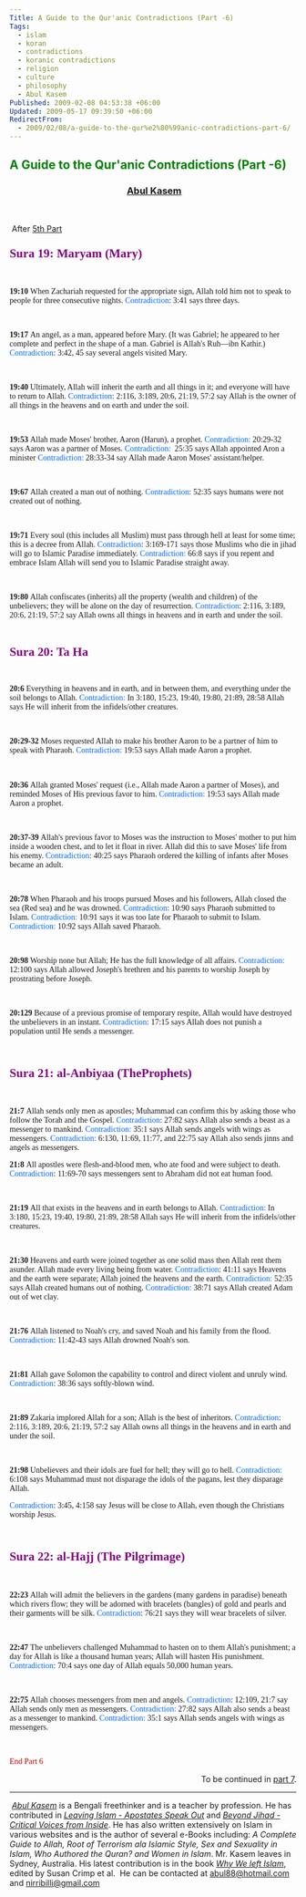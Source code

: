 ```yaml
---
Title: A Guide to the Qur'anic Contradictions (Part -6)
Tags:
  - islam
  - koran
  - contradictions
  - koranic contradictions
  - religion
  - culture
  - philosophy
  - Abul Kasem
Published: 2009-02-08 04:53:38 +06:00
Updated: 2009-05-17 09:39:50 +06:00
RedirectFrom:
  - 2009/02/08/a-guide-to-the-qur%e2%80%99anic-contradictions-part-6/
---
```


<h2><span style="color: #008000;">A Guide to the Qur'anic Contradictions (Part -6)</span></h2>
<h3 style="text-align: center;"> <span style="color: #000080;"><strong><a href="https://muktomona.com/Articles/kasem/index.htm">Abul Kasem</a></strong></span></h3>
<p class="MsoNormal" style="text-align: center;" align="center"> </p>
<p class="MsoNormal"> After <a href="https://enblog.muktomona.com/?p=110">5th Part</a></p>

<h3><span style="color: #800080;"><strong><span style="font-size: 16pt; font-family: Verdana;">Sura 19: Maryam (Mary)</span></strong></span></h3>
<p class="MsoNormal"><span style="font-family: Verdana;"> </span></p>

<p class="MsoNormal"><span style="font-family: Verdana;"><strong>19:10
</strong>When Zachariah requested for the appropriate sign, Allah told him not to speak to people for three consecutive nights.
<span style="color: #0066ff;">Contradiction</span>: 3:41 says three days.</span>
<p class="MsoNormal"><span style="font-family: Verdana;"> </span></p>

<p class="MsoNormal"><span style="font-family: Verdana;"><strong>19:17
</strong>An angel, as a man, appeared before Mary. (It was Gabriel; he appeared to her complete and perfect in the shape of a man. Gabriel is Allah's Ruh—ibn Kathir.)
<span style="color: #0066ff;">Contradiction</span>: 3:42, 45 say several angels visited Mary.</span>
<p class="MsoNormal"><span style="font-family: Verdana;"> </span></p>

<p class="MsoNormal"><span style="font-family: Verdana;"><strong>19:40
</strong>Ultimately, Allah will inherit the earth and all things in it; and everyone will have to return to Allah.
<span style="color: #0066ff;">Contradiction</span>: 2:116, 3:189, 20:6, 21:19, 57:2 say Allah is the owner of all things in the heavens and on earth and under the soil.</span>
<p class="MsoNormal"><span style="font-family: Verdana;"> </span></p>

<p class="MsoNormal"><span style="font-family: Verdana;"><strong>19:53
</strong>Allah made Moses' brother, Aaron (Harun), a prophet.
<span style="color: #0066ff;">Contradiction:</span> 20:29‑32 says Aaron was a partner of Moses.
<span style="color: #0066ff;">Contradiction:</span>  25:35 says Allah appointed Aron a minister
<span style="color: #0066ff;">Contradiction:</span> 28:33‑34 say Allah made Aaron Moses' assistant/helper.</span>
<p class="MsoNormal"><span style="font-family: Verdana;"> </span></p>

<p class="MsoNormal"><span style="font-family: Verdana;"><strong>19:67
</strong>Allah created a man out of nothing.
<span style="color: #0066ff;">Contradiction</span>: 52:35 says humans were not created out of nothing.</span>
<p class="MsoNormal"><span style="font-family: Verdana;"> </span></p>

<p class="MsoNormal"><span style="font-family: Verdana;"><strong>19:71
</strong>Every soul (this includes all Muslim) must pass through hell at least for some time; this is a decree from Allah.
<span style="color: #0066ff;">Contradiction</span>: 3:169‑171 says those Muslims who die in jihad will go to Islamic Paradise immediately.
<span style="color: #0066ff;">Contradiction:</span> 66:8 says if you repent and embrace Islam Allah will send you to Islamic Paradise straight away.</span>
<p class="MsoNormal"><span style="font-family: Verdana;"> </span></p>

<p class="MsoNormal"><span style="font-family: Verdana;"><strong>19:80
</strong>Allah confiscates (inherits) all the property (wealth and children) of the unbelievers; they will be alone on the day of resurrection.
<span style="color: #0066ff;">Contradiction</span>: 2:116, 3:189, 20:6, 21:19, 57:2 say Allah owns all things in heavens and in earth and under the soil.</span>
<p class="MsoNormal"><span style="font-family: Verdana;"> </span></p>
<p class="MsoNormal" style="page-break-before: always;"><strong><span style="font-size: 16pt; font-family: Verdana;"><span style="color: #800080;">Sura 20: Ta Ha</span></span></strong></p>
<p class="MsoNormal"><span style="font-family: Verdana;"> </span></p>

<p class="MsoNormal"><span style="font-family: Verdana;"><strong>20:6
</strong>Everything in heavens and in earth, and in between them, and everything under the soil belongs to Allah.
<span style="color: #0066ff;">Contradiction:</span> In 3:180, 15:23, 19:40, 19:80, 21:89, 28:58 Allah says He will inherit from the infidels/other creatures.</span>
<p class="MsoNormal"><span style="font-family: Verdana;"> </span></p>

<p class="MsoNormal"><span style="font-family: Verdana;"><strong>20:29‑32
</strong>Moses requested Allah to make his brother Aaron to be a partner of him to speak with Pharaoh.
<span style="color: #0066ff;">Contradiction:</span> 19:53 says Allah made Aaron a prophet.</span>

 
<p class="MsoNormal"><span style="font-family: Verdana;"><strong>20:36
</strong>Allah granted Moses' request (i.e., Allah made Aaron a partner of Moses), and reminded Moses of His previous favor to him.
<span style="color: #0066ff;">Contradiction:</span> 19:53 says Allah made Aaron a prophet.</span>
<p class="MsoNormal"><span style="font-family: Verdana;"> </span></p>

<p class="MsoNormal"><span style="font-family: Verdana;"><strong>20:37‑39
</strong>Allah's previous favor to Moses was the instruction to Moses' mother to put him inside a wooden chest, and to let it float in river. Allah did this to save Moses' life from his enemy.
<span style="color: #0066ff;">Contradiction</span>: 40:25 says Pharaoh ordered the killing of infants after Moses became an adult.</span>
<p class="MsoNormal"><span style="font-family: Verdana;"> </span></p>

<p class="MsoNormal"><span style="font-family: Verdana;"><strong>20:78
</strong>When Pharaoh and his troops pursued Moses and his followers, Allah closed the sea (Red sea) and he was drowned.
<span style="color: #0066ff;">Contradiction</span>: 10:90 says Pharaoh submitted to Islam.
<span style="color: #0066ff;">Contradiction:</span> 10:91 says it was too late for Pharaoh to submit to Islam.
<span style="color: #0066ff;">Contradiction:</span> 10:92 says Allah saved Pharaoh.</span>
<p class="MsoNormal"><span style="font-family: Verdana;"> </span></p>

<p class="MsoNormal"><span style="font-family: Verdana;"><strong>20:98
</strong>Worship none but Allah; He has the full knowledge of all affairs.
<span style="color: #0066ff;">Contradiction:</span> 12:100 says Allah allowed Joseph's brethren and his parents to worship Joseph by prostrating before Joseph.</span>
<p class="MsoNormal"><span style="font-family: Verdana;"> </span></p>

<p class="MsoNormal"><span style="font-family: Verdana;"><strong>20:129
</strong>Because of a previous promise of temporary respite, Allah would have destroyed the unbelievers in an instant.
<span style="color: #0066ff;">Contradiction</span>: 17:15 says Allah<span style="color: #0066ff;"> </span>does not punish a population until He sends a messenger.</span>
<p class="MsoNormal"><span style="font-family: Verdana;"> </span></p>

<h3><strong><span style="font-size: 16pt; font-family: Verdana;"><span style="color: #800080;">Sura 21: al‑Anbiyaa (TheProphets)</span></span></strong></h3>
<p class="MsoNormal"><span style="font-family: Verdana;"> </span></p>

<p class="MsoNormal"><span style="font-family: Verdana;"><strong>21:7
</strong>Allah sends only men as apostles; Muhammad can confirm this by asking those who follow the Torah and the Gospel.
<span style="color: #0066ff;">Contradiction</span>: 27:82 says Allah also sends a beast as a messenger to mankind.
<span style="color: #0066ff;">Contradiction:</span> 35:1 says Allah sends angels with wings as messengers.
<span style="color: #0066ff;">Contradiction:</span> 6:130, 11:69, 11:77, and 22:75 say Allah also sends jinns and angels as messengers.</span>

<p class="MsoNormal"><span style="font-family: Verdana;"><strong>21:8
</strong>All apostles were flesh‑and‑blood men, who ate food and were subject to death.
<span style="color: #0066ff;">Contradiction</span>: 11:69‑70 says messengers sent to Abraham did not eat human food.</span>
<p class="MsoNormal"><span style="font-family: Verdana;"> </span></p>

<p class="MsoNormal"><span style="font-family: Verdana;"><strong>21:19
</strong>All that exists in the heavens and in earth belongs to Allah.
<span style="color: #0066ff;">Contradiction:</span> In 3:180, 15:23, 19:40, 19:80, 21:89, 28:58 Allah says He will inherit from the infidels/other creatures.</span>
<p class="MsoNormal"><span style="font-family: Verdana;"> </span></p>

<p class="MsoNormal"><span style="font-family: Verdana;"><strong>21:30
</strong>Heavens and earth were joined together as one solid mass then Allah rent them asunder. Allah made every living being from water.
<span style="color: #0066ff;">Contradiction</span>: 41:11 says Heavens and the earth were separate; Allah joined the heavens and the earth.
<span style="color: #0066ff;">Contradiction:</span> 52:35 says Allah created humans out of nothing.
<span style="color: #0066ff;">Contradiction:</span> 38:71 says Allah created Adam out of wet clay.</span>
<p class="MsoNormal"><span style="font-family: Verdana;"> </span></p>

<p class="MsoNormal"><span style="font-family: Verdana;"><strong>21:76
</strong>Allah listened to Noah's cry, and saved Noah and his family from the flood.
<span style="color: #0066ff;">Contradiction</span>: 11:42‑43 says Allah drowned Noah's son.</span>
<p class="MsoNormal"><span style="font-family: Verdana;"> </span></p>

<p class="MsoNormal"><span style="font-family: Verdana;"><strong>21:81
</strong>Allah gave Solomon the capability to control and direct violent and unruly wind.
<span style="color: #0066ff;">Contradiction</span>: 38:36 says softly‑blown wind.</span>
<p class="MsoNormal"><span style="font-family: Verdana;"> </span></p>

<p class="MsoNormal"><span style="font-family: Verdana;"><strong>21:89
</strong>Zakaria implored Allah for a son; Allah is the best of inheritors.
<span style="color: #0066ff;">Contradiction</span>: 2:116, 3:189, 20:6, 21:19, 57:2 say Allah owns all things in the heavens and in earth and under the soil.</span>
<p class="MsoNormal"><span style="font-family: Verdana;"> </span></p>

<p class="MsoNormal"><span style="font-family: Verdana;"><strong>21:98
</strong>Unbelievers and their idols are fuel for hell; they will go to hell.
<span style="color: #0066ff;">Contradiction:</span> 6:108 says Muhammad must not disparage the idols of the pagans, lest they disparage Allah.</span>
<p class="MsoNormal"><span style="font-family: Verdana;"><span style="color: #0066ff;">Contradiction</span>: 3:45, 4:158 say Jesus will be close to Allah, even though the Christians worship Jesus.</span></p>
<p class="MsoNormal"><span style="font-family: Verdana;"> </span></p>

<h3><strong><span style="font-size: 16pt; font-family: Verdana;"><span style="color: #800080;">Sura 22: al‑Hajj (The Pilgrimage)</span></span></strong></h3>
<p class="MsoNormal"><span style="font-family: Verdana;"> </span></p>

<p class="MsoNormal"><span style="font-family: Verdana;"><strong>22:23
</strong>Allah will admit the believers in the gardens (many gardens in paradise) beneath which rivers flow; they will be adorned with bracelets (bangles) of gold and pearls and their garments will be silk.
<span style="color: #0066ff;">Contradiction</span>: 76:21 says they will wear bracelets of silver.</span>
<p class="MsoNormal"><span style="font-family: Verdana;"> </span></p>

<p class="MsoNormal"><span style="font-family: Verdana;"><strong>22:47
</strong>The unbelievers challenged Muhammad to hasten on to them Allah's punishment; a day for Allah is like a thousand human years; Allah will hasten His punishment.
<span style="color: #0066ff;">Contradiction</span>: 70:4 says one day of Allah equals 50,000 human years.</span>
<p class="MsoNormal"><span style="font-family: Verdana;"> </span></p>

<p class="MsoNormal"><span style="font-family: Verdana;"><strong>22:75
</strong>Allah chooses messengers from men and angels.
<span style="color: #0066ff;">Contradiction</span>: 12:109, 21:7 say Allah sends only men as messengers.
<span style="color: #0066ff;">Contradiction:</span> 27:82 says Allah also sends a beast as a messenger to mankind.
<span style="color: #0066ff;">Contradiction:</span> 35:1 says Allah sends angels with wings as messengers.</span>
<p class="MsoNormal"><span style="font-family: Verdana;"> </span></p>
<p class="MsoNormal"><span style="font-family: Verdana;"><span style="color: #c00000;">End Part 6</span></span></p>
<p class="MsoNormal" align="right">To be continued in <a href="https://enblog.muktomona.com/?p=148">part 7</a>.</p>

<hr />
<p class="MsoNormal"> <em><a href="https://muktomona.com/Articles/kasem/index.htm">Abul Kasem</a></em> is a Bengali freethinker and is a teacher by profession. He has contributed in <a href="https://www.amazon.com/Leaving-Islam-Apostates-Speak-Out/dp/1591020689/ref=pd_bbs_sr_1/104-8919824-5747905?ie=UTF8&amp;s=books&amp;qid=1176351399&amp;sr=1-1" target="_blank"><em>Leaving Islam - Apostates Speak Out</em></a><em> </em>and<em> <a href="https://www.amazon.com/gp/product/1933146192/sr=8-1/qid=1144991009/ref=pd_bbs_1/002-2152279-3237646?_encoding=UTF8" target="_blank">Beyond Jihad - Critical Voices from Inside</a></em>. He has also written extensively on Islam in various websites and is the author of several e-Books including: <em>A Complete Guide to Allah, Root of Terrorism ala Islamic Style, Sex and Sexuality in Islam, Who Authored the Quran? and Women in Islam</em>. Mr. Kasem leaves in Sydney, Australia. His latest contribution is in the book <em><a href="https://www.amazon.com/Why-We-Left-Islam-Muslims/dp/0979267102">Why We left Islam</a></em>, edited by Susan Crimp et al.  He can be contacted at <a href="mailto:abul88@hotmail.com">abul88@hotmail.com</a> and <a href="mailto:nirribilli@gmail.com">nirribilli@gmail.com</a></p>
<p class="MsoNormal"> </p>

